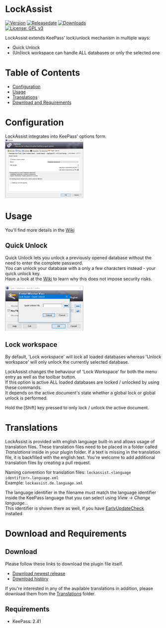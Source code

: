 # LockAssist
[![Version](https://img.shields.io/github/release/rookiestyle/lockassist)](https://github.com/rookiestyle/lockassist/releases/latest)
[![Releasedate](https://img.shields.io/github/release-date/rookiestyle/lockassist)](https://github.com/rookiestyle/lockassist/releases/latest)
[![Downloads](https://img.shields.io/github/downloads/rookiestyle/lockassist/total?color=%2300cc00)](https://github.com/rookiestyle/lockassist/releases/latest/download/lockassist.plgx)\
[![License: GPL v3](https://img.shields.io/github/license/rookiestyle/lockassist)](https://www.gnu.org/licenses/gpl-3.0)

LockAssist extends KeePass' lock/unlock mechanism in multiple ways:  
- Quick Unlock
- (Un)lock workspace can handle ALL databases or only the selected one

# Table of Contents
- [Configuration](#configuration)
- [Usage](#usage)
- [Translations](#translations)
- [Download and Requirements](#download-and-requirements)

# Configuration
LockAssist integrates into KeePass' options form.\
<img src="images/LockAssist%20-%20options.png" alt="Options" height="50%" width="50%"/>  

# Usage
You'll find more details in the [Wiki](https://github.com/rookiestyle/lockassist/wiki)

## Quick Unlock
Quick Unlock lets you unlock a previously opened database without the need to enter the complete password.  
You can unlock your database with a only a few characters instead - your quick unlock key.  
Have a look at the [Wiki](https://github.com/rookiestyle/lockassist/wiki/quick-unlock) to learn why this does not impose security risks.

<img src="images/LockAssist%20-%20quick%20unlock.png" alt="Options" height="50%" width="50%"/>  

## Lock workspace
By default, 'Lock workspace' will lock all loaded databases whereas 'Unlock workspace' will only unlock the currently selected database.  

LockAssist changes the behaviour of 'Lock Workspace' for both the menu entry as well as the toolbar button.  
If this option is active ALL loaded databases are locked / unlocked by using these commands.  
It depends on the active document's state whether a global lock or global unlock is performed.

Hold the [Shift] key pressed to only lock / unlock the active document.

# Translations
LockAssist is provided with english language built-in and allows usage of translation files.
These translation files need to be placed in a folder called *Translations* inside in your plugin folder.
If a text is missing in the translation file, it is backfilled with the english text.
You're welcome to add additional translation files by creating a pull request.

Naming convention for translation files: `lockassist.<language identifier>.language.xml`\
Example: `lockassist.de.language.xml`
  
The language identifier in the filename must match the language identifier inside the KeePass language that you can select using *View -> Change language...*\
This identifier is shown there as well, if you have [EarlyUpdateCheck](https://github.com/rookiestyle/earlyupdatecheck) installed

# Download and Requirements
## Download
Please follow these links to download the plugin file itself.
- [Download newest release](https://github.com/rookiestyle/lockassist/releases/latest/download/LockAssist.plgx)
- [Download history](https://github.com/rookiestyle/lockassist/releases)

If you're interested in any of the available translations in addition, please download them from the [Translations](Translations) folder.
## Requirements
* KeePass: 2.41

